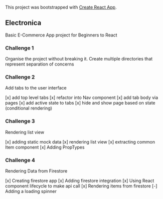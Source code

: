 This project was bootstrapped with [Create React App](https://github.com/facebookincubator/create-react-app).

## Electronica

Basic E-Commerce App project for Beginners to React

### Challenge 1

Organise the project without breaking it.
Create multiple directories that represent separation of concerns

### Challenge 2

Add tabs to the user interface

[x] add top level tabs
[x] refactor into Nav component
[x] add tab body via pages
[x] add active state to tabs
[x] hide and show page based on state (conditional rendering)

### Challenge 3

Rendering list view

[x] adding static mock data
[x] rendering list view
[x] extracting common Item component
[x] Adding PropTypes

### Challenge 4

Rendering Data from Firestore

[x] Creating firestore app
[x] Adding firestore integration
[x] Using React component lifecycle to make api call
[x] Rendering items from firestore
[-] Adding a loading spinner
